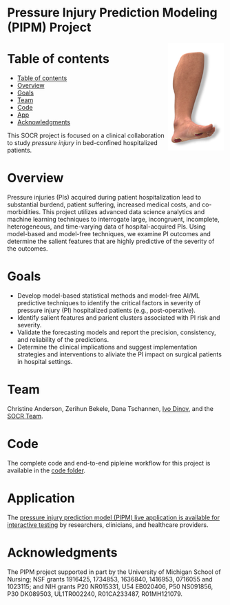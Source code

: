 # Pressure Injury Prediction Modeling (PIPM) Project

<img align="right" height=250  src="https://github.com/SOCR/PressureInjuryPrediction/raw/master/util/PIPM_Leg01.png"></a>

Table of contents
=================

<!--tc-->
   * [Table of contents](#table-of-contents)
   * [Overview](#overview)
   * [Goals](#goals)
   * [Team](#team)
   * [Code](#code)
   * [App](#application)
   * [Acknowledgments](#acknowledgments)
<!--tc-->
This SOCR project is focused on a clinical collaboration to study *pressure injury* in bed-confined hospitalized patients.

Overview
========

Pressure injuries (PIs) acquired during patient hospitalization lead to substantial burdend, patient suffering, increased medical costs, and co-morbidities. This project utilizes advanced data science analytics and machine learning techniques to interrogate large, incongruent, incomplete, heterogeneous, and time-varying data of hospital-acquired PIs. Using model-based and model-free techniques, we examine PI outcomes and determine the salient features that are highly predictive of the severity of the outcomes.

Goals
=====

* Develop model-based statistical methods and model-free AI/ML predictive techniques to identify the critical factors in severity of pressure injury (PI) hospitalized patients (e.g., post-operative). 
* Identify salient features and parient clusters associated with PI risk and severity.
* Validate the forecasting models and report the precision, consistency, and reliability of the predictions. 	
* Determine the clinical implications and suggest implementation strategies and interventions to aliviate the PI impact on surgical patients in hospital settings.

Team
====

Christine Anderson, Zerihun Bekele, Dana Tschannen, [Ivo Dinov](http://umich.edu/~dinov), and the [SOCR Team](www.socr.umich.edu/people).


Code
====

The complete code and end-to-end pipleine workflow for this project is available in the [code folder](https://github.com/SOCR/PressureInjuryPrediction/tree/master/code). 

Application
===========

The [pressure injury prediction model (PIPM) live application is available for interactive testing](https://socr.shinyapps.io/RShinyApp_PIPM/) by researchers, clinicians, and healthcare providers.

Acknowledgments
===============

The PIPM project supported in part by the University of Michigan School of Nursing; NSF grants 1916425, 1734853, 1636840, 1416953, 0716055 and 1023115; and NIH grants P20 NR015331, U54 EB020406, P50 NS091856, P30 DK089503, UL1TR002240, R01CA233487, R01MH121079.

